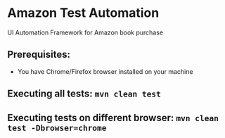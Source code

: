 # Amazon Test Automation
UI Automation Framework for Amazon book purchase

## Prerequisites:

* You have Chrome/Firefox browser installed on your machine

## Executing all tests: `mvn clean test`
## Executing tests on different browser: `mvn clean test -Dbrowser=chrome`
